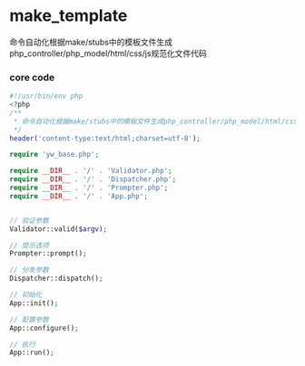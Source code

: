 # make_template
命令自动化根据make/stubs中的模板文件生成php_controller/php_model/html/css/js规范化文件代码

### core code
```php
#!/usr/bin/env php
<?php
/**
 * 命令自动化根据make/stubs中的模板文件生成php_controller/php_model/html/css/js规范化文件代码
 */
header('content-type:text/html;charset=utf-8');

require 'yw_base.php';

require __DIR__ . '/' . 'Validator.php';
require __DIR__ . '/' . 'Dispatcher.php';
require __DIR__ . '/' . 'Prompter.php';
require __DIR__ . '/' . 'App.php';


// 验证参数
Validator::valid($argv);

// 提示选项
Prompter::prompt();

// 分发参数
Dispatcher::dispatch();

// 初始化
App::init();

// 配置参数
App::configure();

// 执行
App::run();
```
